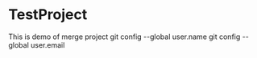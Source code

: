 # TestProject
This is demo of merge project
git config --global user.name
git config --global user.email

